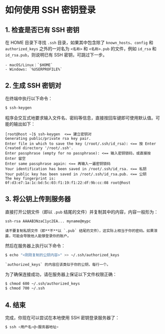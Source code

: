 # 如何使用 SSH 密钥登录

## 1. 检查是否已有 SSH 密钥
在 HOME 目录下寻找 `.ssh` 目录，如果其中包含除了 `known_hosts`、`config` 和 `authorized_keys` 之外的一对名为 `<名称>` 和 `<名称>.pub` 的文件，例如 `id_rsa` 和 `id_rsa.pub`，则说明已有 SSH 密钥，可跳过下一步。

```admonish info title="不同系统的 HOME 目录位置"
- macOS/Linux：`$HOME`
- Windows: `%USERPROFILE%`
```

## 2. 生成 SSH 密钥对
在终端中执行以下命令：

```bash
$ ssh-keygen
```

程序会交互式地要求输入文件名、密码等信息，直接按回车键即可使用默认值。可能的输出如下：

```
[root@host ~]$ ssh-keygen  <== 建立密钥对
Generating public/private rsa key pair.
Enter file in which to save the key (/root/.ssh/id_rsa): <== 按 Enter
Created directory '/root/.ssh'.
Enter passphrase (empty for no passphrase): <== 输入密钥锁码，或直接按 Enter 留空
Enter same passphrase again: <== 再输入一遍密钥锁码
Your identification has been saved in /root/.ssh/id_rsa. <== 私钥
Your public key has been saved in /root/.ssh/id_rsa.pub. <== 公钥
The key fingerprint is:
0f:d3:e7:1a:1c:bd:5c:03:f1:19:f1:22:df:9b:cc:08 root@host
```

## 3. 将公钥上传到服务器
直接打开公钥文件（即以 `.pub` 结尾的文件）并复制其中的内容，内容一般形为：
```
ssh-rsa AAAAB3NzaC1yc2EA... myname@mypc
```

```admonish warning title="保护私钥！"
请不要复制私钥文件（即**不**以 `.pub` 结尾的文件），这实际上相当于你的密码。如果泄露，可能会导致他人能够登录你的账户。
```

然后在服务器上执行以下命令：
```bash
$ echo "<刚刚复制的公钥内容>" >> ~/.ssh/authorized_keys
```

```admonish example
`authorized_keys` 的内容应该类似于你的公钥，每行一个。
```

为了确保连接成功，请在服务器上保证以下文件权限正确： 
```bash
$ chmod 600 ~/.ssh/authorized_keys
$ chmod 700 ~/.ssh
```



## 4. 结束

完成，你现在可以尝试在本地使用 SSH 密钥登录服务器了：

```bash
$ ssh <用户名>@<服务器地址>
```